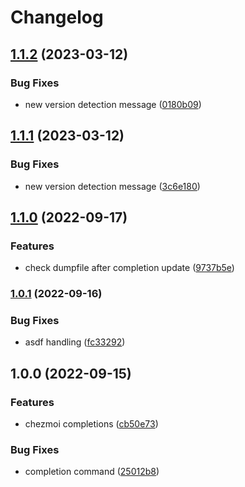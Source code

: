 # Changelog

## [1.1.2](https://github.com/joke/zim-chezmoi/compare/v1.1.1...v1.1.2) (2023-03-12)


### Bug Fixes

* new version detection message ([0180b09](https://github.com/joke/zim-chezmoi/commit/0180b094af9ff87b526b99634328700021920826))

## [1.1.1](https://github.com/joke/zim-chezmoi/compare/v1.1.0...v1.1.1) (2023-03-12)


### Bug Fixes

* new version detection message ([3c6e180](https://github.com/joke/zim-chezmoi/commit/3c6e180919bf64a4e983a7b4dae6e3860684e20f))

## [1.1.0](https://github.com/joke/zim-chezmoi/compare/v1.0.1...v1.1.0) (2022-09-17)


### Features

* check dumpfile after completion update ([9737b5e](https://github.com/joke/zim-chezmoi/commit/9737b5e850b0c9a00cdbd02aceae1ba6aeed6782))

### [1.0.1](https://github.com/joke/zim-chezmoi/compare/v1.0.0...v1.0.1) (2022-09-16)


### Bug Fixes

* asdf handling ([fc33292](https://github.com/joke/zim-chezmoi/commit/fc3329240410de0bfff37b079ffba46dbc46eadc))

## 1.0.0 (2022-09-15)


### Features

* chezmoi completions ([cb50e73](https://github.com/joke/zim-chezmoi/commit/cb50e73e35c4b7240a7f30c5c1be80f05551d6a6))


### Bug Fixes

* completion command ([25012b8](https://github.com/joke/zim-chezmoi/commit/25012b839ceb870d0cffbb7e76688f81056e88d2))
